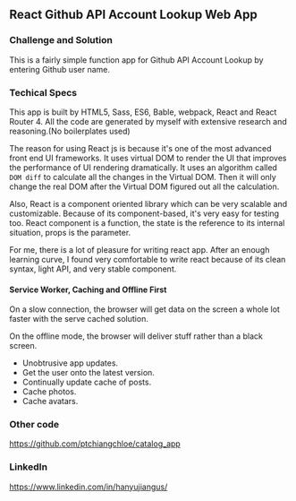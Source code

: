 ## React Github API Account Lookup Web App

### Challenge and Solution

This is a fairly simple function app for Github API Account Lookup by entering Github user name.

### Techical Specs

This app is built by HTML5, Sass, ES6, Bable, webpack, React and React Router 4. All the code are generated by myself with extensive research and reasoning.(No boilerplates used)

The reason for using React js is because it's one of the most advanced front end UI frameworks. It uses virtual DOM to render the UI that improves the performance of UI rendering dramatically. It uses an algorithm called `DOM diff` to calculate all the changes in the Virtual DOM. Then it will only change the real DOM after the Virtual DOM figured out all the calculation.

Also, React is a component oriented library which can be very scalable and customizable. Because of its component-based, it's very easy for testing too. React component is a function, the state is the reference to its internal situation, props is the parameter.

For me, there is a lot of pleasure for writing react app. After an enough learning curve, I found very comfortable to write react because of its clean syntax, light API, and very stable component.

#### Service Worker, Caching and Offline First
On a slow connection, the browser will get data on the screen a whole lot faster with the serve cached solution.

On the offline mode, the browser will deliver stuff rather than a black screen.

- Unobtrusive app updates.
- Get the user onto the latest version.
- Continually update cache of posts.
- Cache photos.
- Cache avatars. 


### Other code
https://github.com/ptchiangchloe/catalog_app

### LinkedIn
https://www.linkedin.com/in/hanyujiangus/
